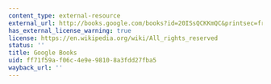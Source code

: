 ```yaml
---
content_type: external-resource
external_url: http://books.google.com/books?id=20ISsQCKKmQC&printsec=frontcover
has_external_license_warning: true
license: https://en.wikipedia.org/wiki/All_rights_reserved
status: ''
title: Google Books
uid: ff71f59a-f06c-4e9e-9810-8a3fdd27fba5
wayback_url: ''
---
```

